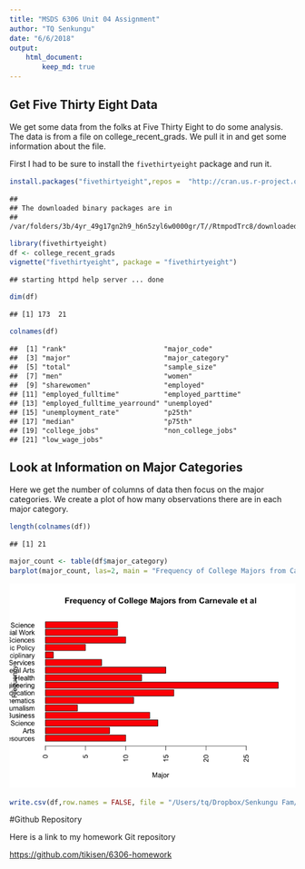 ```yaml
---
title: "MSDS 6306 Unit 04 Assignment"
author: "TQ Senkungu"
date: "6/6/2018"
output:
    html_document:
        keep_md: true
---
```




## Get Five Thirty Eight Data

We get some data from the folks at Five Thirty Eight to do some analysis. The data is from a file on college_recent_grads. We pull it in and get some information about the file.

First I had to be sure to install the `fivethirtyeight` package and run it.



```r
install.packages("fivethirtyeight",repos =  "http://cran.us.r-project.org")
```

```
## 
## The downloaded binary packages are in
## 	/var/folders/3b/4yr_49g17gn2h9_h6n5zyl6w0000gr/T//RtmpodTrc8/downloaded_packages
```

```r
library(fivethirtyeight)
df <- college_recent_grads
vignette("fivethirtyeight", package = "fivethirtyeight")
```

```
## starting httpd help server ... done
```

```r
dim(df)
```

```
## [1] 173  21
```

```r
colnames(df)
```

```
##  [1] "rank"                        "major_code"                 
##  [3] "major"                       "major_category"             
##  [5] "total"                       "sample_size"                
##  [7] "men"                         "women"                      
##  [9] "sharewomen"                  "employed"                   
## [11] "employed_fulltime"           "employed_parttime"          
## [13] "employed_fulltime_yearround" "unemployed"                 
## [15] "unemployment_rate"           "p25th"                      
## [17] "median"                      "p75th"                      
## [19] "college_jobs"                "non_college_jobs"           
## [21] "low_wage_jobs"
```

## Look at Information on Major Categories

Here we get the number of columns of data then focus on the major categories. We create a plot of how many observations there are in each major category.


```r
length(colnames(df))
```

```
## [1] 21
```

```r
major_count <- table(df$major_category)
barplot(major_count, las=2, main = "Frequency of College Majors from Carnevale et al", xlab = "Major", ylab = "Frequency", horiz = TRUE, col = "red")
```

![](Tsenkungu_Livesession4assignment_files/figure-html/major_count_plot-1.png)<!-- -->

```r
write.csv(df,row.names = FALSE, file = "/Users/tq/Dropbox/Senkungu Fam/Education/SMU/Courses/MSDS 6306 Doing Data Science/GitHub Repo/smu-msds-homework/6306-homework/unit04/college_recent_grads.csv")
```

#Github Repository

Here is a link to my homework Git repository

https://github.com/tikisen/6306-homework
